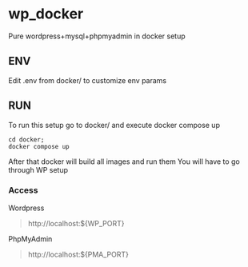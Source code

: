 # wp_docker
Pure wordpress+mysql+phpmyadmin in docker setup

## ENV
Edit .env from docker/ to customize env params

## RUN
To run this setup go to docker/ and execute docker compose up
```
cd docker;
docker compose up
```

After that docker will build all images and run them
You will have to go through WP setup

### Access
Wordpress
> http://localhost:${WP_PORT}

PhpMyAdmin
> http://localhost:${PMA_PORT}
